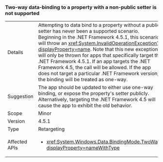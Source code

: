 ### Two-way data-binding to a property with a non-public setter is not supported

|   |   |
|---|---|
|Details|Attempting to data bind to a property without a public setter has never been a supported scenario. Beginning in the .NET Framework 4.5.1, this scenario will throw an <xref:System.InvalidOperationException?displayProperty=name>. Note that this new exception will only be thrown for apps that specifically target the .NET Framework 4.5.1. If an app targets the .NET Framework 4.5, the call will be allowed. If the app does not target a particular .NET Framework version, the binding will be treated as one-way.|
|Suggestion|The app should be updated to either use one-way binding, or expose the property's setter publicly. Alternatively, targeting the .NET Framework 4.5 will cause the app to exhibit the old behavior.|
|Scope|Minor|
|Version|4.5.1|
|Type|Retargeting|
|Affected APIs|<ul><li><xref:System.Windows.Data.BindingMode.TwoWay?displayProperty=nameWithType></li></ul>|

